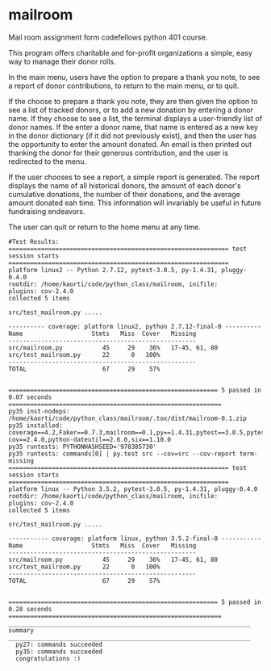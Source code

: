 # mailroom
Mail room assignment form codefellows python 401 course.

This program offers charitable and for-profit organizations a simple, easy way to manage their donor rolls. 

In the main menu, users have the option to prepare a thank you note, to see a report of donor contributions, to return to the main menu, or to quit. 

If the choose to prepare a thank you note, they are then given the option to see a list of tracked donors, or to add a new donation by entering a donor name. If they choose to see a list, the terminal displays a user-friendly list of donor names. If the enter a donor name, that name is entered as a new key in the donor dictionary (if it did not previously exist), and then the user has the opportunity to enter the amount donated. An email is then printed out thanking the donor for their generous contribution, and the user is redirected to the menu.

If the user chooses to see a report, a simple report is generated. The report displays the name of all historical donors, the amount of each donor's cumulative donations, the number of their donations, and the average amount donated eah time. This information will invariably be useful in future fundraising endeavors. 

The user can quit or return to the home menu at any time.


```
#Test Results:
============================================================= test session starts =============================================================
platform linux2 -- Python 2.7.12, pytest-3.0.5, py-1.4.31, pluggy-0.4.0
rootdir: /home/kaorti/code/python_class/mailroom, inifile:
plugins: cov-2.4.0
collected 5 items 

src/test_mailroom.py .....

---------- coverage: platform linux2, python 2.7.12-final-0 ----------
Name                   Stmts   Miss  Cover   Missing
----------------------------------------------------
src/mailroom.py           45     29    36%   17-45, 61, 80
src/test_mailroom.py      22      0   100%
----------------------------------------------------
TOTAL                     67     29    57%


========================================================== 5 passed in 0.07 seconds ===========================================================
py35 inst-nodeps: /home/kaorti/code/python_class/mailroom/.tox/dist/mailroom-0.1.zip
py35 installed: coverage==4.2,Faker==0.7.3,mailroom==0.1,py==1.4.31,pytest==3.0.5,pytest-cov==2.4.0,python-dateutil==2.6.0,six==1.10.0
py35 runtests: PYTHONHASHSEED='978385730'
py35 runtests: commands[0] | py.test src --cov=src --cov-report term-missing
============================================================= test session starts =============================================================
platform linux -- Python 3.5.2, pytest-3.0.5, py-1.4.31, pluggy-0.4.0
rootdir: /home/kaorti/code/python_class/mailroom, inifile:
plugins: cov-2.4.0
collected 5 items 

src/test_mailroom.py .....

----------- coverage: platform linux, python 3.5.2-final-0 -----------
Name                   Stmts   Miss  Cover   Missing
----------------------------------------------------
src/mailroom.py           45     29    36%   17-45, 61, 80
src/test_mailroom.py      22      0   100%
----------------------------------------------------
TOTAL                     67     29    57%


========================================================== 5 passed in 0.28 seconds ===========================================================
___________________________________________________________________ summary ___________________________________________________________________
  py27: commands succeeded
  py35: commands succeeded
  congratulations :)
```
